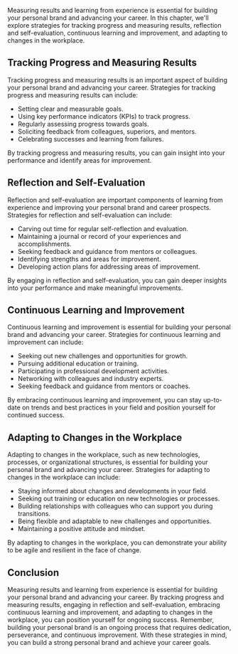 
Measuring results and learning from experience is essential for building your personal brand and advancing your career. In this chapter, we'll explore strategies for tracking progress and measuring results, reflection and self-evaluation, continuous learning and improvement, and adapting to changes in the workplace.

Tracking Progress and Measuring Results
---------------------------------------

Tracking progress and measuring results is an important aspect of building your personal brand and advancing your career. Strategies for tracking progress and measuring results can include:

* Setting clear and measurable goals.
* Using key performance indicators (KPIs) to track progress.
* Regularly assessing progress towards goals.
* Soliciting feedback from colleagues, superiors, and mentors.
* Celebrating successes and learning from failures.

By tracking progress and measuring results, you can gain insight into your performance and identify areas for improvement.

Reflection and Self-Evaluation
------------------------------

Reflection and self-evaluation are important components of learning from experience and improving your personal brand and career prospects. Strategies for reflection and self-evaluation can include:

* Carving out time for regular self-reflection and evaluation.
* Maintaining a journal or record of your experiences and accomplishments.
* Seeking feedback and guidance from mentors or colleagues.
* Identifying strengths and areas for improvement.
* Developing action plans for addressing areas of improvement.

By engaging in reflection and self-evaluation, you can gain deeper insights into your performance and make meaningful improvements.

Continuous Learning and Improvement
-----------------------------------

Continuous learning and improvement is essential for building your personal brand and advancing your career. Strategies for continuous learning and improvement can include:

* Seeking out new challenges and opportunities for growth.
* Pursuing additional education or training.
* Participating in professional development activities.
* Networking with colleagues and industry experts.
* Seeking feedback and guidance from mentors or coaches.

By embracing continuous learning and improvement, you can stay up-to-date on trends and best practices in your field and position yourself for continued success.

Adapting to Changes in the Workplace
------------------------------------

Adapting to changes in the workplace, such as new technologies, processes, or organizational structures, is essential for building your personal brand and advancing your career. Strategies for adapting to changes in the workplace can include:

* Staying informed about changes and developments in your field.
* Seeking out training or education on new technologies or processes.
* Building relationships with colleagues who can support you during transitions.
* Being flexible and adaptable to new challenges and opportunities.
* Maintaining a positive attitude and mindset.

By adapting to changes in the workplace, you can demonstrate your ability to be agile and resilient in the face of change.

Conclusion
----------

Measuring results and learning from experience is essential for building your personal brand and advancing your career. By tracking progress and measuring results, engaging in reflection and self-evaluation, embracing continuous learning and improvement, and adapting to changes in the workplace, you can position yourself for ongoing success. Remember, building your personal brand is an ongoing process that requires dedication, perseverance, and continuous improvement. With these strategies in mind, you can build a strong personal brand and achieve your career goals.
